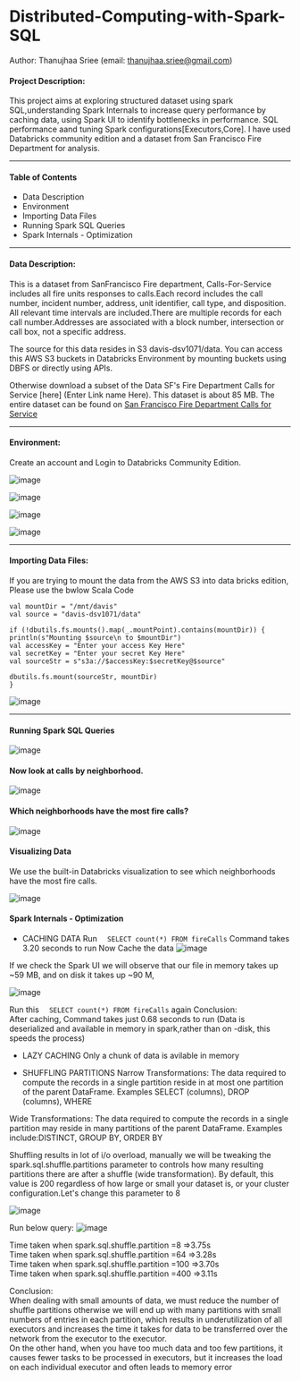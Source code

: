 # Distributed-Computing-with-Spark-SQL
Author: Thanujhaa Sriee (email: thanujhaa.sriee@gmail.com)</br>

#### Project Description:<br>
This project aims at exploring structured dataset using spark SQL,understanding Spark Internals to increase query performance by caching data, using Spark UI to identify bottlenecks in performance. SQL performance aand  tuning Spark configurations[Executors,Core]. I have used Databricks community edition and a dataset from San Francisco Fire Department for analysis.

<hr>

#### Table of Contents
* Data Description
* Environment
* Importing Data Files
* Running Spark SQL Queries
* Spark Internals - Optimization

<hr>

#### Data Description:<br>
This is a dataset from SanFrancisco Fire department, Calls-For-Service includes all fire units responses to calls.Each record includes the call number, incident number, address, unit identifier, call type, and disposition. All relevant time intervals are included.There are multiple records for each call number.Addresses are associated with a block number, intersection or call box, not a specific address.</br>

The source for this data resides in S3 davis-dsv1071/data. You can access this AWS S3 buckets in Databricks Environment by mounting buckets using DBFS or directly using APIs.

Otherwise download a subset of the Data SF's Fire Department Calls for Service [here] (Enter Link name Here). This dataset is about 85 MB.
The entire dataset can be found on [San Francisco Fire Department Calls for Service](https://data.sfgov.org/Public-Safety/Fire-Department-Calls-for-Service/nuek-vuh3/data)</br>

<hr>

#### Environment:</br>

Create an account and Login to Databricks Community Edition.

![image](https://user-images.githubusercontent.com/69738890/100491118-ca534c00-30e6-11eb-868b-4bbe8909a818.png)

![image](https://user-images.githubusercontent.com/69738890/100491124-dfc87600-30e6-11eb-9c03-04769a9f226e.png)

![image](https://user-images.githubusercontent.com/69738890/100491155-1e5e3080-30e7-11eb-9410-e0bcd2f7f260.png)

![image](https://user-images.githubusercontent.com/69738890/100491218-75fc9c00-30e7-11eb-9e76-df11afc3892b.png)

<hr>

#### Importing Data Files:</br>

If you are trying to mount the data from the AWS S3 into data bricks edition, Please use the bwlow Scala Code

```
val mountDir = "/mnt/davis"
val source = "davis-dsv1071/data"

if (!dbutils.fs.mounts().map(_.mountPoint).contains(mountDir)) {
println(s"Mounting $source\n to $mountDir")
val accessKey = "Enter your access Key Here"
val secretKey = "Enter your secret Key Here"
val sourceStr = s"s3a://$accessKey:$secretKey@$source"

dbutils.fs.mount(sourceStr, mountDir)
}
```

![image](https://user-images.githubusercontent.com/69738890/100490743-56637480-30e3-11eb-9143-d42a30d311ab.png)

<hr>

#### Running Spark SQL Queries

![image](https://user-images.githubusercontent.com/69738890/100490775-b528ee00-30e3-11eb-9ff2-577e85ca8bbe.png)

#### Now look at calls by neighborhood.

![image](https://user-images.githubusercontent.com/69738890/100490854-98d98100-30e4-11eb-99c6-7cf91d46a170.png)

#### Which neighborhoods have the most fire calls?

![image](https://user-images.githubusercontent.com/69738890/100490795-e1dd0580-30e3-11eb-8772-364f48c39ba1.png)

#### Visualizing Data

We use the built-in Databricks visualization to see which neighborhoods have the most fire calls.

![image](https://user-images.githubusercontent.com/69738890/100490813-1c46a280-30e4-11eb-81e0-b8602b62c200.png)

#### Spark Internals - Optimization
- CACHING DATA
Run ```  SELECT count(*) FROM fireCalls```
Command takes 3.20 seconds to run 
Now Cache the data
![image](https://user-images.githubusercontent.com/69738890/100491620-a98cf580-30ea-11eb-9ac8-4325f4bbffc0.png)

If we check the Spark UI we will observe that our file in memory takes up ~59 MB, and on disk it takes up ~90 M,

![image](https://user-images.githubusercontent.com/69738890/100491866-af83d600-30ec-11eb-9775-72f9b93a4e25.png)

Run this ```  SELECT count(*) FROM fireCalls``` again
Conclusion:</br>
After caching, Command takes just 0.68 seconds to run (Data is deserialized and available in memory in spark,rather than on -disk, this speeds the process)

- LAZY CACHING
Only a chunk of data is avilable in memory

- SHUFFLING PARTITIONS
Narrow Transformations: The data required to compute the records in a single partition reside in at most one partition of the parent DataFrame.
Examples SELECT (columns), DROP (columns), WHERE</br>

Wide Transformations: The data required to compute the records in a single partition may reside in many partitions of the parent DataFrame.
Examples include:DISTINCT, GROUP BY, ORDER BY</br>

Shuffling results in lot of i/o overload, manually we will be tweaking the spark.sql.shuffle.partitions parameter to controls how many resulting partitions there are after a   shuffle (wide transformation). By default, this value is 200 regardless of how large or small your dataset is, or your cluster configuration.Let's change this parameter to 8

![image](https://user-images.githubusercontent.com/69738890/100492310-69307600-30f0-11eb-9766-d34789b799da.png)

Run below query:
![image](https://user-images.githubusercontent.com/69738890/100492367-ecea6280-30f0-11eb-8812-83de2d9ca991.png)</br>

Time taken when spark.sql.shuffle.partition =8  =>3.75s</br>
Time taken when spark.sql.shuffle.partition =64  =>3.28s</br>
Time taken when spark.sql.shuffle.partition =100  =>3.70s</br>
Time taken when spark.sql.shuffle.partition =400  =>3.11s</br>

Conclusion:</br>
When dealing with small amounts of data, we must reduce the number of shuffle partitions otherwise we will end up with many partitions with small numbers of entries in each partition, which results in underutilization of all executors and increases the time it takes for data to be transferred over the network from the executor to the executor.</br>
On the other hand, when you have too much data and too few partitions, it causes fewer tasks to be processed in executors, but it increases the load on each individual executor and often leads to memory error





